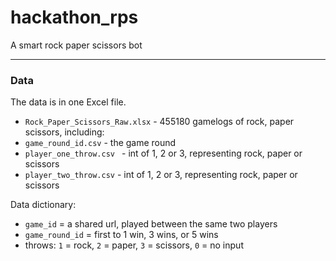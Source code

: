 # hackathon_rps
A smart rock paper scissors bot



---

### Data 

The data is in one Excel file.

* `Rock_Paper_Scissors_Raw.xlsx` - 455180 gamelogs of rock, paper scissors, including:
* `game_round_id.csv` - the game round
* `player_one_throw.csv ` - int of 1, 2 or 3, representing rock, paper or scissors
* `player_two_throw.csv` - int of 1, 2 or 3, representing rock, paper or scissors



Data dictionary:

- `game_id` = a shared url, played between the same two players 
- `game_round_id` = first to 1 win, 3 wins, or 5 wins
- throws: `1` = rock, `2` = paper, `3` = scissors, `0` = no input